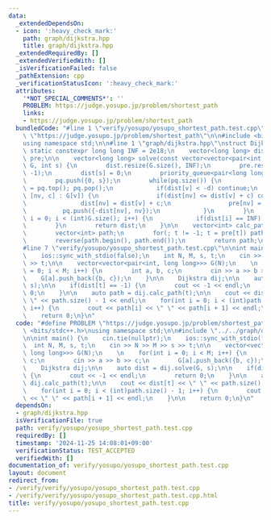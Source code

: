 ```yaml
---
data:
  _extendedDependsOn:
  - icon: ':heavy_check_mark:'
    path: graph/dijkstra.hpp
    title: graph/dijkstra.hpp
  _extendedRequiredBy: []
  _extendedVerifiedWith: []
  _isVerificationFailed: false
  _pathExtension: cpp
  _verificationStatusIcon: ':heavy_check_mark:'
  attributes:
    '*NOT_SPECIAL_COMMENTS*': ''
    PROBLEM: https://judge.yosupo.jp/problem/shortest_path
    links:
    - https://judge.yosupo.jp/problem/shortest_path
  bundledCode: "#line 1 \"verify/yosupo/yosupo_shortest_path.test.cpp\"\n#define PROBLEM\
    \ \"https://judge.yosupo.jp/problem/shortest_path\"\n\n#include <bits/stdc++.h>\n\
    using namespace std;\n\n#line 1 \"graph/dijkstra.hpp\"\nstruct Dijkstra{\n   \
    \ static constexpr long long INF = 2e18;\n    vector<long long> dist;\n    vector<int>\
    \ pre;\n\n    vector<long long> solve(const vector<vector<pair<int, long long>>>&\
    \ G, int s) {\n        dist.resize(G.size(), INF);\n        pre.resize(G.size(),\
    \ -1);\n        dist[s] = 0;\n        priority_queue<pair<long long, int>> pq;\n\
    \        pq.push({0, s});\n        while(pq.size()) {\n            auto [d, v]\
    \ = pq.top(); pq.pop();\n            if(dist[v] < -d) continue;\n            for(auto\
    \ [nv, c] : G[v]) {\n                if(dist[nv] <= dist[v] + c) continue;\n \
    \               dist[nv] = dist[v] + c;\n                pre[nv] = v;\n      \
    \          pq.push({-dist[nv], nv});\n            }\n        }\n        for(int\
    \ i = 0; i < (int)G.size(); i++) {\n            if(dist[i] == INF) dist[i] = -1;\n\
    \        }\n        return dist;\n    }\n\n    vector<int> calc_path(int t) {\n\
    \        vector<int> path;\n        for(; t != -1; t = pre[t]) path.push_back(t);\n\
    \        reverse(path.begin(), path.end());\n        return path;\n    }\n};\n\
    #line 7 \"verify/yosupo/yosupo_shortest_path.test.cpp\"\n\nint main() {\n    cin.tie(nullptr);\n\
    \    ios::sync_with_stdio(false);\n    int N, M, s, t;\n    cin >> N >> M >> s\
    \ >> t;\n\n    vector<vector<pair<int, long long>>> G(N);\n    \n    for(int i\
    \ = 0; i < M; i++) {\n        int a, b, c;\n        cin >> a >> b >> c;\n    \
    \    G[a].push_back({b, c});\n    }\n\n    Dijkstra dij;\n\n    auto dist = dij.solve(G,\
    \ s);\n\n    if(dist[t] == -1) {\n        cout << -1 << endl;\n        return\
    \ 0;\n    }\n\n    auto path = dij.calc_path(t);\n\n    cout << dist[t] << \"\
    \ \" << path.size() - 1 << endl;\n    for(int i = 0; i < (int)path.size() - 1;\
    \ i++) {\n        cout << path[i] << \" \" << path[i + 1] << endl;\n    }\n\n\
    \    return 0;\n}\n"
  code: "#define PROBLEM \"https://judge.yosupo.jp/problem/shortest_path\"\n\n#include\
    \ <bits/stdc++.h>\nusing namespace std;\n\n#include \"../../graph/dijkstra.hpp\"\
    \n\nint main() {\n    cin.tie(nullptr);\n    ios::sync_with_stdio(false);\n  \
    \  int N, M, s, t;\n    cin >> N >> M >> s >> t;\n\n    vector<vector<pair<int,\
    \ long long>>> G(N);\n    \n    for(int i = 0; i < M; i++) {\n        int a, b,\
    \ c;\n        cin >> a >> b >> c;\n        G[a].push_back({b, c});\n    }\n\n\
    \    Dijkstra dij;\n\n    auto dist = dij.solve(G, s);\n\n    if(dist[t] == -1)\
    \ {\n        cout << -1 << endl;\n        return 0;\n    }\n\n    auto path =\
    \ dij.calc_path(t);\n\n    cout << dist[t] << \" \" << path.size() - 1 << endl;\n\
    \    for(int i = 0; i < (int)path.size() - 1; i++) {\n        cout << path[i]\
    \ << \" \" << path[i + 1] << endl;\n    }\n\n    return 0;\n}\n"
  dependsOn:
  - graph/dijkstra.hpp
  isVerificationFile: true
  path: verify/yosupo/yosupo_shortest_path.test.cpp
  requiredBy: []
  timestamp: '2024-11-25 14:08:01+09:00'
  verificationStatus: TEST_ACCEPTED
  verifiedWith: []
documentation_of: verify/yosupo/yosupo_shortest_path.test.cpp
layout: document
redirect_from:
- /verify/verify/yosupo/yosupo_shortest_path.test.cpp
- /verify/verify/yosupo/yosupo_shortest_path.test.cpp.html
title: verify/yosupo/yosupo_shortest_path.test.cpp
---
```

